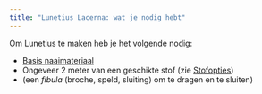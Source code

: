```yaml
---
title: "Lunetius Lacerna: wat je nodig hebt"
---
```


Om Lunetius te maken heb je het volgende nodig:

- [Basis naaimateriaal](/docs/sewing/basic-sewing-supplies)
- Ongeveer 2 meter van een geschikte stof (zie [Stofopties](/docs/patterns/lunetius/fabric))
- (een _fibula_ (broche, speld, sluiting) om te dragen en te sluiten)
